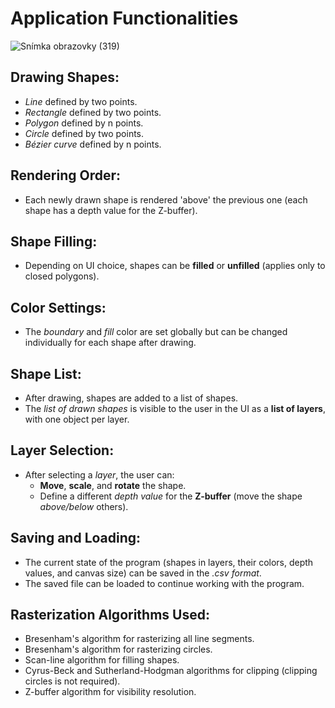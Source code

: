# Application Functionalities

![Snímka obrazovky (319)](https://github.com/user-attachments/assets/771552ad-3379-450b-a0ef-ec8af626422c)

## Drawing Shapes:
- *Line* defined by two points.
- *Rectangle* defined by two points.
- *Polygon* defined by n points.
- *Circle* defined by two points.
- *Bézier curve* defined by n points.

## Rendering Order:
- Each newly drawn shape is rendered 'above' the previous one (each shape has a depth value for the Z-buffer).

## Shape Filling:
- Depending on UI choice, shapes can be **filled** or **unfilled** (applies only to closed polygons).

## Color Settings:
- The *boundary* and *fill* color are set globally but can be changed individually for each shape after drawing.

## Shape List:
- After drawing, shapes are added to a list of shapes.
- The *list of drawn shapes* is visible to the user in the UI as a **list of layers**, with one object per layer.

## Layer Selection:
- After selecting a *layer*, the user can:
  - **Move**, **scale**, and **rotate** the shape.
  - Define a different *depth value* for the **Z-buffer** (move the shape *above/below* others).

## Saving and Loading:
- The current state of the program (shapes in layers, their colors, depth values, and canvas size) can be saved in the *.csv format*.
- The saved file can be loaded to continue working with the program.

## Rasterization Algorithms Used:
- Bresenham's algorithm for rasterizing all line segments.
- Bresenham's algorithm for rasterizing circles.
- Scan-line algorithm for filling shapes.
- Cyrus-Beck and Sutherland-Hodgman algorithms for clipping (clipping circles is not required).
- Z-buffer algorithm for visibility resolution.
